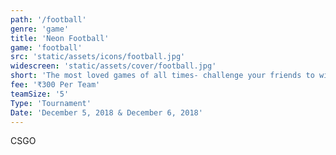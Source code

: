 ```yaml
---
path: '/football'
genre: 'game'
title: 'Neon Football'
game: 'football'
src: 'static/assets/icons/football.jpg'
widescreen: 'static/assets/cover/football.jpg'
short: 'The most loved games of all times- challenge your friends to win the tournament and challenge your rivals to earn the title!'
fee: '₹300 Per Team'
teamSize: '5'
Type: 'Tournament'
Date: 'December 5, 2018 & December 6, 2018' 
---
```


CSGO